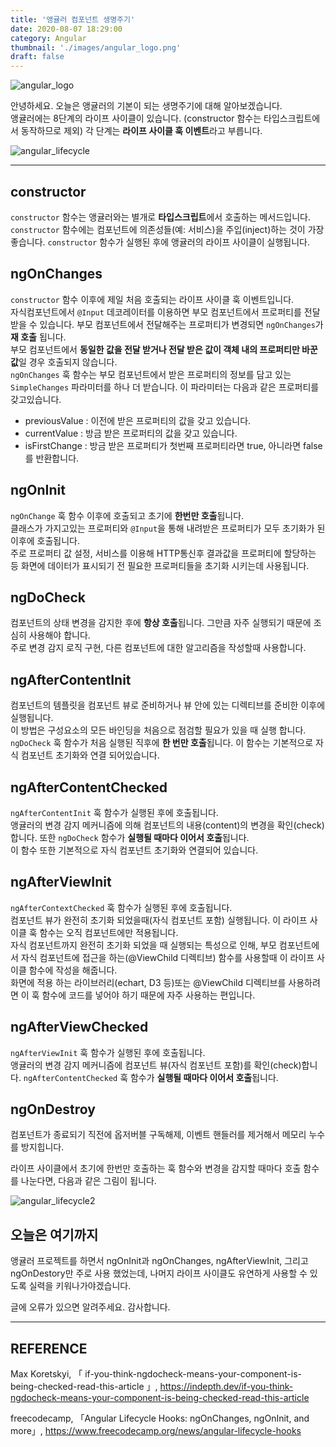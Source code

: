 ```yaml
---
title: '앵귤러 컴포넌트 생명주기'
date: 2020-08-07 18:29:00
category: Angular
thumbnail: './images/angular_logo.png'
draft: false
---
```


![angular_logo](./images/angular_logo.png)



안녕하세요. 오늘은 앵귤러의 기본이 되는 생명주기에 대해 알아보겠습니다.   
앵귤러에는 8단계의 라이프 사이클이 있습니다. (constructor 함수는 타입스크립트에서 동작하므로 제외) 각 단계는 **라이프 사이클 훅 이벤트**라고 부릅니다.


![angular_lifecycle](./images/angular_lifecycle.png)


---
## constructor
`constructor` 함수는 앵귤러와는 별개로 **타입스크립트**에서 호출하는 메서드입니다.  
`constructor` 함수에는 컴포넌트에 의존성들(예: 서비스)을 주입(inject)하는 것이 가장 좋습니다. `constructor` 함수가 실행된 후에 앵귤러의 라이프 사이클이 실행됩니다.

## ngOnChanges
`constructor` 함수 이후에 제일 처음 호출되는 라이프 사이클 훅 이벤트입니다.  
자식컴포넌트에서 `@Input` 데코레이터를 이용하면 부모 컴포넌트에서 프로퍼티를 전달 받을 수 있습니다. 부모 컴포넌트에서 전달해주는 프로퍼티가 변경되면 `ngOnChanges`가 **재 호출** 됩니다.  
부모 컴포넌트에서 **동일한 값을 전달 받거나 전달 받은 값이 객체 내의 프로퍼티만 바꾼 값**일 경우 호출되지 않습니다.  
`ngOnChanges` 훅 함수는 부모 컴포넌트에서 받은 프로퍼티의 정보를 담고 있는 `SimpleChanges` 파라미터를 하나 더 받습니다. 이 파라미터는 다음과 같은 프로퍼티를 갖고있습니다.


- previousValue : 이전에 받은 프로퍼티의 값을 갖고 있습니다.
- currentValue : 방금 받은 프로퍼티의 값을 갖고 있습니다.
- isFirstChange : 방금 받은 프로퍼티가 첫번째 프로퍼티라면 true, 아니라면 false를 반환합니다.

## ngOnInit
`ngOnChange` 훅 함수 이후에 호출되고 초기에 **한번만 호출**됩니다.  
클래스가 가지고있는 프로퍼티와 `@Input`을 통해 내려받은 프로퍼티가 모두 초기화가 된 이후에 호출됩니다.  
주로 프로퍼티 값 설정, 서비스를 이용해 HTTP통신후 결과값을 프로퍼티에 할당하는 등 화면에 데이터가 표시되기 전 필요한 프로퍼티들을 초기화 시키는데 사용됩니다.


## ngDoCheck

컴포넌트의 상태 변경을 감지한 후에 **항상 호출**됩니다. 그만큼 자주 실행되기 때문에 조심히 사용해야 합니다.  
주로 변경 감지 로직 구현, 다른 컴포넌트에 대한 알고리즘을 작성할때 사용합니다.

## ngAfterContentInit
컴포넌트의 템플릿을 컴포넌트 뷰로 준비하거나 뷰 안에 있는 디렉티브를 준비한 이후에 실행됩니다.  
이 방법은 구성요소의 모든 바인딩을 처음으로 점검할 필요가 있을 때 실행 합니다.  
`ngDoCheck` 훅 함수가 처음 실행된 직후에 **한 번만 호출**됩니다. 이 함수는 기본적으로 자식 컴포넌트 초기화와 연결 되어있습니다.


## ngAfterContentChecked
`ngAfterContentInit` 훅 함수가 실행된 후에 호출됩니다.  
앵귤러의 변경 감지 메커니즘에 의해 컴포넌트의 내용(content)의 변경을 확인(check)합니다. 또한 `ngDoCheck` 함수가 **실행될 때마다 이어서 호출**됩니다.  
이 함수 또한 기본적으로 자식 컴포넌트 초기화와 연결되어 있습니다.

## ngAfterViewInit
`ngAfterContextChecked` 훅 함수가 실행된 후에 호출됩니다.  
컴포넌트 뷰가 완전히 초기화 되었을때(자식 컴포넌트 포함) 실행됩니다. 이 라이프 사이클 훅 함수는 오직 컴포넌트에만 적용됩니다.  
자식 컴포넌트까지 완전히 초기화 되었을 때 실행되는 특성으로 인해, 부모 컴포넌트에서 자식 컴포넌트에 접근을 하는(@ViewChild 디렉티브) 함수를 사용할때 이 라이프 사이클 함수에 작성을 해줍니다.  
화면에 적용 하는 라이브러리(echart, D3 등)또는 @ViewChild 디렉티브를 사용하려면 이 훅 함수에 코드를 넣어야 하기 때문에 자주 사용하는 편입니다.

## ngAfterViewChecked
`ngAfterViewInit` 훅 함수가 실행된 후에 호출됩니다.  
앵귤러의 변경 감지 메커니즘에 컴포넌트 뷰(자식 컴포넌트 포함)를 확인(check)합니다. `ngAfterContentChecked` 훅 함수가 **실행될 때마다 이어서 호출**됩니다.

## ngOnDestroy
컴포넌트가 종료되기 직전에 옵저버블 구독해제, 이벤트 핸들러를 제거해서 메모리 누수를 방지힙니다. 

라이프 사이클에서 초기에 한번만 호출하는 훅 함수와 변경을 감지할 때마다 호출 함수를 나눈다면, 다음과 같은 그림이 됩니다.

![angular_lifecycle2](./images/angular_lifecycle2.png)


## 오늘은 여기까지
앵귤러 프로젝트를 하면서 ngOnInit과 ngOnChanges, ngAfterViewInit, 그리고 ngOnDestory만 주로 사용 했었는데, 나머지 라이프 사이클도 유연하게 사용할 수 있도록 실력을 키워나가야겠습니다. 


글에 오류가 있으면 알려주세요. 감사합니다.

---

## REFERENCE

Max Koretskyi, 「 if-you-think-ngdocheck-means-your-component-is-being-checked-read-this-article 」, https://indepth.dev/if-you-think-ngdocheck-means-your-component-is-being-checked-read-this-article
    
freecodecamp, 「Angular Lifecycle Hooks: ngOnChanges, ngOnInit, and more」, https://www.freecodecamp.org/news/angular-lifecycle-hooks  
